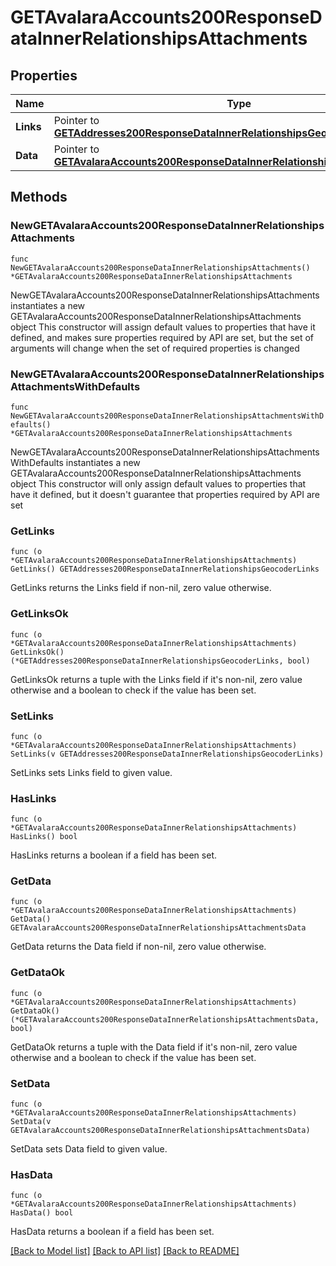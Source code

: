 # GETAvalaraAccounts200ResponseDataInnerRelationshipsAttachments

## Properties

Name | Type | Description | Notes
------------ | ------------- | ------------- | -------------
**Links** | Pointer to [**GETAddresses200ResponseDataInnerRelationshipsGeocoderLinks**](GETAddresses200ResponseDataInnerRelationshipsGeocoderLinks.md) |  | [optional] 
**Data** | Pointer to [**GETAvalaraAccounts200ResponseDataInnerRelationshipsAttachmentsData**](GETAvalaraAccounts200ResponseDataInnerRelationshipsAttachmentsData.md) |  | [optional] 

## Methods

### NewGETAvalaraAccounts200ResponseDataInnerRelationshipsAttachments

`func NewGETAvalaraAccounts200ResponseDataInnerRelationshipsAttachments() *GETAvalaraAccounts200ResponseDataInnerRelationshipsAttachments`

NewGETAvalaraAccounts200ResponseDataInnerRelationshipsAttachments instantiates a new GETAvalaraAccounts200ResponseDataInnerRelationshipsAttachments object
This constructor will assign default values to properties that have it defined,
and makes sure properties required by API are set, but the set of arguments
will change when the set of required properties is changed

### NewGETAvalaraAccounts200ResponseDataInnerRelationshipsAttachmentsWithDefaults

`func NewGETAvalaraAccounts200ResponseDataInnerRelationshipsAttachmentsWithDefaults() *GETAvalaraAccounts200ResponseDataInnerRelationshipsAttachments`

NewGETAvalaraAccounts200ResponseDataInnerRelationshipsAttachmentsWithDefaults instantiates a new GETAvalaraAccounts200ResponseDataInnerRelationshipsAttachments object
This constructor will only assign default values to properties that have it defined,
but it doesn't guarantee that properties required by API are set

### GetLinks

`func (o *GETAvalaraAccounts200ResponseDataInnerRelationshipsAttachments) GetLinks() GETAddresses200ResponseDataInnerRelationshipsGeocoderLinks`

GetLinks returns the Links field if non-nil, zero value otherwise.

### GetLinksOk

`func (o *GETAvalaraAccounts200ResponseDataInnerRelationshipsAttachments) GetLinksOk() (*GETAddresses200ResponseDataInnerRelationshipsGeocoderLinks, bool)`

GetLinksOk returns a tuple with the Links field if it's non-nil, zero value otherwise
and a boolean to check if the value has been set.

### SetLinks

`func (o *GETAvalaraAccounts200ResponseDataInnerRelationshipsAttachments) SetLinks(v GETAddresses200ResponseDataInnerRelationshipsGeocoderLinks)`

SetLinks sets Links field to given value.

### HasLinks

`func (o *GETAvalaraAccounts200ResponseDataInnerRelationshipsAttachments) HasLinks() bool`

HasLinks returns a boolean if a field has been set.

### GetData

`func (o *GETAvalaraAccounts200ResponseDataInnerRelationshipsAttachments) GetData() GETAvalaraAccounts200ResponseDataInnerRelationshipsAttachmentsData`

GetData returns the Data field if non-nil, zero value otherwise.

### GetDataOk

`func (o *GETAvalaraAccounts200ResponseDataInnerRelationshipsAttachments) GetDataOk() (*GETAvalaraAccounts200ResponseDataInnerRelationshipsAttachmentsData, bool)`

GetDataOk returns a tuple with the Data field if it's non-nil, zero value otherwise
and a boolean to check if the value has been set.

### SetData

`func (o *GETAvalaraAccounts200ResponseDataInnerRelationshipsAttachments) SetData(v GETAvalaraAccounts200ResponseDataInnerRelationshipsAttachmentsData)`

SetData sets Data field to given value.

### HasData

`func (o *GETAvalaraAccounts200ResponseDataInnerRelationshipsAttachments) HasData() bool`

HasData returns a boolean if a field has been set.


[[Back to Model list]](../README.md#documentation-for-models) [[Back to API list]](../README.md#documentation-for-api-endpoints) [[Back to README]](../README.md)


